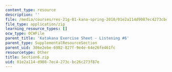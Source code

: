 ```yaml
---
content_type: resource
description: ''
file: /media/courses/res-21g-01-kana-spring-2010/01e2a114d9087ec4273cbc26c273f87e_Section6.zip
file_type: application/zip
learning_resource_types: []
ocw_type: OCWFile
parent_title: 'Katakana Exercise Sheet - Listening #6'
parent_type: SupplementalResourceSection
parent_uid: 386e2ebe-6982-827f-9e4e-64e26fe461fc
resourcetype: Other
title: Section6.zip
uid: 01e2a114-d908-7ec4-273c-bc26c273f87e
---
```

